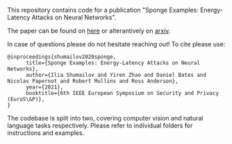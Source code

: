 This repository contains code for a publication "Sponge Examples: Energy-Latency Attacks on Neural Networks". 

The paper can be found on <a href="https://www.cl.cam.ac.uk/~is410/Papers/sponges_draft.pdf">here</a> or alterantively on <a href="https://arxiv.org/abs/2006.03463">arxiv</a>.

In case of questions please do not hesitate reaching out! To cite please use:
```
@inproceedings{shumailov2020sponge,
      title={Sponge Examples: Energy-Latency Attacks on Neural Networks}, 
      author={Ilia Shumailov and Yiren Zhao and Daniel Bates and Nicolas Papernot and Robert Mullins and Ross Anderson},
      year={2021},
      booktitle={6th IEEE European Symposium on Security and Privacy (EuroS\&P)},
}
```

The codebase is split into two, covering computer vision and natural language tasks respectively. Please refer to individual folders for instructions and examples. 

